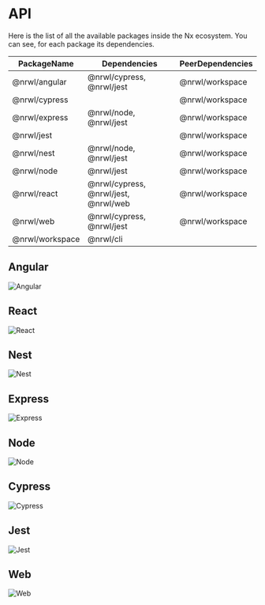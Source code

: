 # API

Here is the list of all the available packages inside the Nx ecosystem. You
can see, for each package its dependencies.

| PackageName     | Dependencies                         | PeerDependencies |
| --------------- | ------------------------------------ | ---------------- |
| @nrwl/angular   | @nrwl/cypress, @nrwl/jest            | @nrwl/workspace  |
| @nrwl/cypress   |                                      | @nrwl/workspace  |
| @nrwl/express   | @nrwl/node, @nrwl/jest               | @nrwl/workspace  |
| @nrwl/jest      |                                      | @nrwl/workspace  |
| @nrwl/nest      | @nrwl/node, @nrwl/jest               | @nrwl/workspace  |
| @nrwl/node      | @nrwl/jest                           | @nrwl/workspace  |
| @nrwl/react     | @nrwl/cypress, @nrwl/jest, @nrwl/web | @nrwl/workspace  |
| @nrwl/web       | @nrwl/cypress, @nrwl/jest            | @nrwl/workspace  |
| @nrwl/workspace | @nrwl/cli                            |                  |

## Angular

![Angular](/assets/content/api/angular.jpg)

## React

![React](/assets/content/api/react.jpg)

## Nest

![Nest](/assets/content/api/nest.jpg)

## Express

![Express](/assets/content/api/express.jpg)

## Node

![Node](/assets/content/api/node.jpg)

## Cypress

![Cypress](/assets/content/api/cypress.jpg)

## Jest

![Jest](/assets/content/api/jest.jpg)

## Web

![Web](/assets/content/api/web.jpg)
